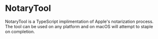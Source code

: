 # NotaryTool

NotaryTool is a TypeScript implimentation of Apple's notarization process.
The tool can be used on any platform and on macOS will attempt to staple on completion.

